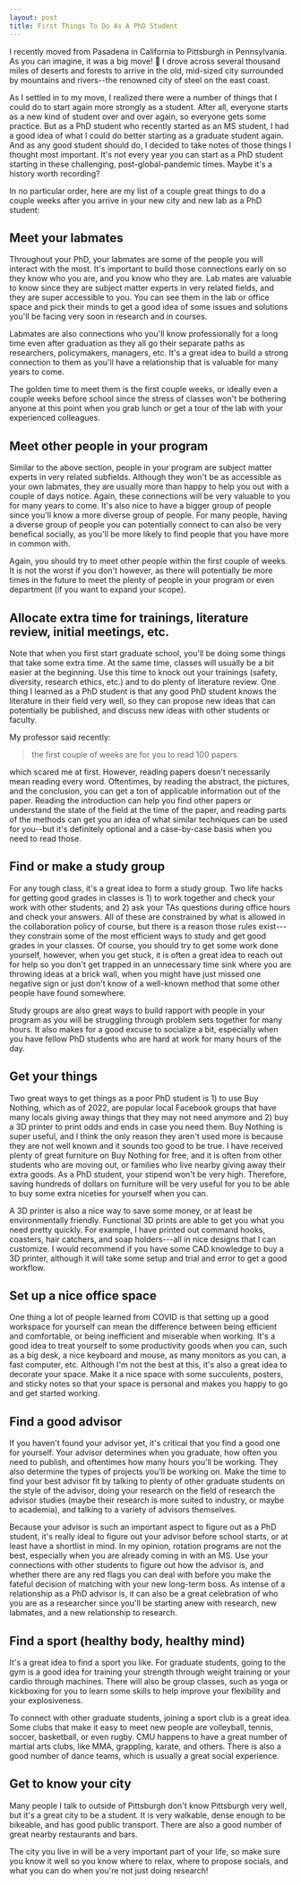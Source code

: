 ```yaml
---
layout: post
title: First Things To Do As A PhD Student
---
```


I recently moved from Pasadena in California to Pittsburgh in Pennsylvania. As you can imagine, it was a big move! 🚙 I drove across several thousand miles of deserts and forests to arrive in the old, mid-sized city surrounded by mountains and rivers--the renowned city of steel on the east coast. 

As I settled in to my move, I realized there were a number of things that I could do to start again more strongly as a student. After all, everyone starts as a new kind of student over and over again, so everyone gets some practice. But as a PhD student who recently started as an MS student, I had a good idea of what I could do better starting as a graduate student again. And as any good student should do, I decided to take notes of those things I thought most important. It's not every year you can start as a PhD student starting in these challenging, post-global-pandemic times. Maybe it's a history worth recording?

In no particular order, here are my list of a couple great things to do a couple weeks after you arrive in your new city and new lab as a PhD student:

## Meet your labmates 

Throughout your PhD, your labmates are some of the people you will interact with the most. It's important to build those connections early on so they know who you are, and you know who they are. Lab mates are valuable to know since they are subject matter experts in very related fields, and they are super accessible to you. You can see them in the lab or office space and pick their minds to get a good idea of some issues and solutions you'll be facing very soon in research and in courses. 

Labmates are also connections who you'll know professionally for a long time even after graduation as they all go their separate paths as researchers, policymakers, managers, etc. It's a great idea to build a strong connection to them as you'll have a relationship that is valuable for many years to come. 

The golden time to meet them is the first couple weeks, or ideally even a couple weeks before school since the stress of classes won't be bothering anyone at this point when you grab lunch or get a tour of the lab with your experienced colleagues.

## Meet other people in your program

Similar to the above section, people in your program are subject matter experts in very related subfields. Although they won't be as accessible as your own labmates, they are usually more than happy to help you out with a couple of days notice. Again, these connections will be very valuable to you for many years to come. It's also nice to have a bigger group of people since you'll know a more diverse group of people. For many people, having a diverse group of people you can potentially connect to can also be very benefical socially, as you'll be more likely to find people that you have more in common with.

Again, you should try to meet other people within the first couple of weeks. It is not the worst if you don't however, as there will potentially be more times in the future to meet the plenty of people in your program or even department (if you want to expand your scope). 

## Allocate extra time for trainings, literature review, initial meetings, etc.

Note that when you first start graduate school, you'll be doing some things that take some extra time. At the same time, classes will usually be a bit easier at the beginning. Use this time to knock out your trainings (safety, diversity, research ethics, etc.) and to do plenty of literature review. One thing I learned as a PhD student is that any good PhD student knows the literature in their field very well, so they can propose new ideas that can potentially be published, and discuss new ideas with other students or faculty. 

My professor said recently: 

> the first couple of weeks are for you to read 100 papers

which scared me at first. However, reading papers doesn't necessarily mean reading every word. Oftentimes, by reading the abstract, the pictures, and the conclusion, you can get a ton of applicable information out of the paper. Reading the introduction can help you find other papers or understand the state of the field at the time of the paper, and reading parts of the methods can get you an idea of what similar techniques can be used for you--but it's definitely optional and a case-by-case basis when you need to read those. 

## Find or make a study group

For any tough class, it's a great idea to form a study group. Two life hacks for getting good grades in classes is 1) to work together and check your work with other students, and 2) ask your TAs questions during office hours and check your answers. All of these are constrained by what is allowed in the collaboration policy of course, but there is a reason those rules exist---they constrain some of the most efficient ways to study and get good grades in your classes. Of course, you should try to get some work done yourself, however, when you get stuck, it is often a great idea to reach out for help so you don't get trapped in an unnecessary time sink where you are throwing ideas at a brick wall, when you might have just missed one negative sign or just don't know of a well-known method that some other people have found somewhere. 

Study groups are also great ways to build rapport with people in your program as you will be struggling through problem sets together for many hours. It also makes for a good excuse to socialize a bit, especially when you have fellow PhD students who are hard at work for many hours of the day. 

## Get your things

Two great ways to get things as a poor PhD student is 1) to use Buy Nothing, which as of 2022, are popular local Facebook groups that have many locals giving away things that they may not need anymore and 2) buy a 3D printer to print odds and ends in case you need them. Buy Nothing is super useful, and I think the only reason they aren't used more is because they are not well known and it sounds too good to be true. I have received plenty of great furniture on Buy Nothing for free, and it is often from other students who are moving out, or families who live nearby giving away their extra goods. As a PhD student, your stipend won't be very high. Therefore, saving hundreds of dollars on furniture will be very useful for you to be able to buy some extra niceties for yourself when you can.

A 3D printer is also a nice way to save some money, or at least be environmentally friendly. Functional 3D prints are able to get you what you need pretty quickly. For example, I have printed out command hooks, coasters, hair catchers, and soap holders---all in nice designs that I can customize. I would recommend if you have some CAD knowledge to buy a 3D printer, although it will take some setup and trial and error to get a good workflow. 

## Set up a nice office space

One thing a lot of people learned from COVID is that setting up a good workspace for yourself can mean the difference between being efficient and comfortable, or being inefficient and miserable when working. It's a good idea to treat yourself to some productivity goods when you can, such as a big desk, a nice keyboard and mouse, as many monitors as you can, a fast computer, etc. Although I'm not the best at this, it's also a great idea to decorate your space. Make it a nice space with some succulents, posters, and sticky notes so that your space is personal and makes you happy to go and get started working. 

## Find a good advisor

If you haven't found your advisor yet, it's critical that you find a good one for yourself. Your advisor determines when you graduate, how often you need to publish, and oftentimes how many hours you'll be working. They also determine the types of projects you'll be working on. Make the time to find your best advisor fit by talking to plenty of other graduate students on the style of the advisor, doing your research on the field of research the advisor studies (maybe their research is more suited to industry, or maybe to academia), and talking to a variety of advisors themselves. 

Because your advisor is such an important aspect to figure out as a PhD student, it's really ideal to figure out your advisor before school starts, or at least have a shortlist in mind. In my opinion, rotation programs are not the best, especially when you are already coming in with an MS. Use your connections with other students to figure out how the advisor is, and whether there are any red flags you can deal with before you make the fateful decision of matching with your new long-term boss. As intense of a relationship as a PhD advisor is, it can also be a great celebration of who you are as a researcher since you'll be starting anew with research, new labmates, and a new relationship to research. 

## Find a sport (healthy body, healthy mind)

It's a great idea to find a sport you like. For graduate students, going to the gym is a good idea for training your strength through weight training or your cardio through machines. There will also be group classes, such as yoga or kickboxing for you to learn some skills to help improve your flexibility and your explosiveness. 

To connect with other graduate students, joining a sport club is a great idea. Some clubs that make it easy to meet new people are volleyball, tennis, soccer, basketball, or even rugby. CMU happens to have a great number of martial arts clubs, like MMA, grappling, karate, and others. There is also a good number of dance teams, which is usually a great social experience.

## Get to know your city

Many people I talk to outside of Pittsburgh don't know Pittsburgh very well, but it's a great city to be a student. It is very walkable, dense enough to be bikeable, and has good public transport. There are also a good number of great nearby restaurants and bars. 

The city you live in will be a very important part of your life, so make sure you know it well so you know where to relax, where to propose socials, and what you can do when you're not just doing research!

